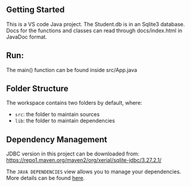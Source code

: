## Getting Started

This is a VS code Java project. The Student.db is in an Sqlite3 database.
Docs for the functions and classes can read through docs/index.html in JavaDoc format.

## Run:

The main() function can be found inside src/App.java

## Folder Structure

The workspace contains two folders by default, where:

- `src`: the folder to maintain sources
- `lib`: the folder to maintain dependencies

## Dependency Management

JDBC version in this project can be downloaded from: https://repo1.maven.org/maven2/org/xerial/sqlite-jdbc/3.27.2.1/

The `JAVA DEPENDENCIES` view allows you to manage your dependencies. More details can be found [here](https://github.com/microsoft/vscode-java-pack/blob/master/release-notes/v0.9.0.md#work-with-jar-files-directly).
